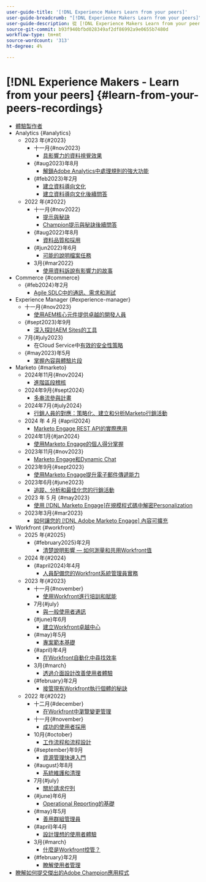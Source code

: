 ```yaml
---
user-guide-title: '[!DNL Experience Makers Learn from your peers]'
user-guide-breadcrumb: "[!DNL Experience Makers Learn from your peers]"
user-guide-description: 從 [!DNL Experience Makers Learn from your peers]的錄製集合
source-git-commit: b93f940bfbd028349af2df86992a9e0655b7480d
workflow-type: tm+mt
source-wordcount: '313'
ht-degree: 4%

---
```



# [!DNL Experience Makers - Learn from your peers] {#learn-from-your-peers-recordings}

+ [體驗製作者](overview.md)
+ Analytics {#analytics}
   + 2023 年{#2023}
      + 十一月{#nov2023}
         + [具影響力的資料視覺效果](analytics/nov2023/impactful-data-visualizations.md)
      + {#aug2023}年8月
         + [解鎖Adobe Analytics中處理規則的強大功能](analytics/aug2023/processing-rules.md)
      + {#feb2023}年2月
         + [建立資料導向文化](analytics/feb2023/data-driven-culture.md)
         + [建立資料導向文化後續問答](analytics/feb2023/data-driven-culture-q-and-a.md)
   + 2022 年{#2022}
      + 十一月{#nov2022}
         + [提示與秘訣](analytics/nov2022/tips-and-tricks.md)
         + [Champion提示與秘訣後續問答](analytics/nov2022/tips-and-tricks-q-and-a.md)
      + {#aug2022}年8月
         + [資料品質和採用](analytics/aug2022/data-quality.md)
      + {#jun2022}年6月
         + [可能的說明檔案任務](analytics/june2022/mission-possible.md)
      + 3月{#mar2022}
         + [使用資料訴說有影響力的故事](analytics/mar2022/stories-with-data.md)
+ Commerce {#commerce}
   + {#feb2024}年2月
      + [Agile SDLC中的通訊、需求和測試](commerce/2024/agile-sdlc.md)
+ Experience Manager {#experience-manager}
   + 十一月{#nov2023}
      + [使用AEM核心元件提供卓越的開發人員](experience-manager/nov2023/core-components.md)
   + {#sept2023}年9月
      + [深入探討AEM Sites的工具](experience-manager/sept2023/aem-sites-tools.md)
   + 7月{#july2023}
      + 在Cloud Service中[有效的安全性策略](experience-manager/july2023/effective-security-strategies-in-cloud-service.md)
   + {#may2023}年5月
      + [掌握內容與體驗片段](experience-manager/may2023/mastering-content-and-experience-fragments.md)
+ Marketo {#marketo}
   + 2024年11月{#nov2024}
      + [進階區段稽核](marketo/nov2024/advanced-segmentation.md)
   + 2024年9月{#sept2024}
      + [多串流參與計畫](marketo/sept2024/multi-stream-engagement-programs.md)
   + 2024年7月{#july2024}
      + [行銷人員的對應：策略化、建立和分析Marketo行銷活動](marketo/july2024/marketers-map-marketo-campaigns.md)
   + 2024 年 4 月 {#april2024}
      + [Marketo Engage REST API的實際應用](marketo/april2024/practical-applications-of-marketo-engage-rest-api.md)
   + 2024年1月{#jan2024}
      + [使用Marketo Engage的個人得分掌握](marketo/jan2024/person-scoring-mastery.md)
   + 2023年11月{#nov2023}
      + [Marketo Engage和Dynamic Chat](marketo/nov2023/dynamic-chat.md)
   + 2023年9月{#sept2023}
      + [使用Marketo Engage提升電子郵件傳遞能力](marketo/sept2023/email-deliverability.md)
   + 2023年6月{#june2023}
      + [追蹤、分析和最佳化您的行銷活動](marketo/june2023/marketing-campaigns.md)
   + 2023 年 5 月 {#may2023}
      + [使用 [!DNL Marketo Engage]在規模程式碼中解密Personalization](marketo/may2023/personalization-at-scale.md)
   + 2023年3月{#mar2023}
      + [如何讓您的 [!DNL Adobe Marketo Engage] 內容可擴充](marketo/mar2023/templates-tokens-teamwork.md)
+ Workfront {#workfront}
   + 2025 年{#2025}
      + {#february2025}年2月
         + [清楚說明影響 — 如何測量和共用Workfront值](workfront/2025/how-to-measure-and-share-workfront-value.md)
   + 2024 年{#2024}
      + {#april2024}年4月
         + [人員配備您的Workfront系統管理員實務](workfront/2024/04/staffing-your-workfront-system-admin-practice.md)
   + 2023 年{#2023}
      + 十一月{#november}
         + [使用Workfront進行培訓和賦能](workfront/2023/11/using-workfront-for-training-and-enablement.md)
      + 7月{#july}
         + [與一般使用者通訊](workfront/2023/07/communicating-with-end-users.md)
      + {#june}年6月
         + [建立Workfront卓越中心](workfront/2023/06/establishing-a-workfront-center-of-excellence.md)
      + {#may}年5月
         + [專案範本基礎](workfront/2023/05/foundations-of-project-templates.md)
      + {#april}年4月
         + [在Workfront自動化中尋找效率](workfront/2023/04/finding-efficiencies-in-workfront-automation.md)
      + 3月{#march}
         + [透過介面設計改善使用者體驗](workfront/2023/03/improving-user-experience-with-interface-design.md)
      + {#february}年2月
         + [接管現有Workfront執行個體的秘訣](workfront/2023/02/tips-for-taking-over-an-existing-workfront-instance.md)
   + 2022 年{#2022}
      + 十二月{#december}
         + [在Workfront中瀏覽變更管理](workfront/2022/12/navigating-change-management.md)
      + 十一月{#november}
         + [成功的使用者採用](workfront/2022/11/successful-end-user-adoption.md)
      + 10月{#october}
         + [工作流程和流程設計](workfront/2022/10/workflow-and-process-design.md)
      + {#september}年9月
         + [資源管理快速入門](workfront/2022/09/getting-started-with-resource-management.md)
      + {#august}年8月
         + [系統維護和清理](workfront/2022/08/system-maintenance-and-cleanup.md)
      + 7月{#july}
         + [關於請求佇列](workfront/2022/07/all-about-request-queues.md)
      + {#june}年6月
         + [Operational Reporting的基礎](workfront/2022/06/foundations-of-operational-reporting.md)
      + {#may}年5月
         + [善用群組管理員](workfront/2022/05/leveraging-the-group-admin.md)
      + {#april}年4月
         + [設計理想的使用者體驗](workfront/2022/04/designing-an-ideal-user-experience.md)
      + 3月{#march}
         + [什麼是Workfront控管？](workfront/2022/03/what-is-workfront-governance.md)
      + {#february}年2月
         + [瞭解使用者管理](workfront/2022/02/understanding-user-management.md)
+ [瞭解如何提交傑出的Adobe Champion應用程式](./adobe-champion-application.md)

